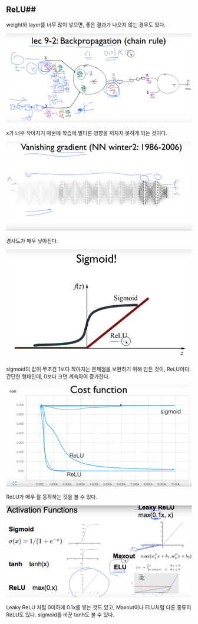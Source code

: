 ## ReLU##

weight와 layer를 너무 많이 넣으면, 좋은 결과가 나오지 않는 경우도   있다. 

![](https://github.com/MoDeep/1st-Grade-Study/blob/master/Summaries/Heewoong/Images/lec10-1-1.PNG?raw=true) 

x가 너무 작아지기 때문에 학습에 별다른 영향을 끼치지 못하게 되는 것이다.

![](https://github.com/MoDeep/1st-Grade-Study/blob/master/Summaries/Heewoong/Images/lec10-1-2.PNG?raw=true) 

경사도가 매우 낮아진다.

![](https://github.com/MoDeep/1st-Grade-Study/blob/master/Summaries/Heewoong/Images/lec10-1-3.PNG?raw=true) 

sigmoid의 값이 무조건 1보다 작아지는 문제점을 보완하기 위해 만든 것이, ReLU이다. 간단한 형태인데, 0보다 크면 계속하여 증가한다.

![](https://github.com/MoDeep/1st-Grade-Study/blob/master/Summaries/Heewoong/Images/lec10-1-4.PNG?raw=true) 

ReLU가 매우 잘 동작하는 것을 볼 수 있다.

![](https://github.com/MoDeep/1st-Grade-Study/blob/master/Summaries/Heewoong/Images/lec10-1-5.PNG?raw=true) 

Leaky ReLU 처럼 0이하에 0.1x를 넣는 것도 있고, Maxout이나 ELU처럼 다른 종류의 ReLU도 있다. sigmoid를 바꾼 tanh도 볼 수 있다.

